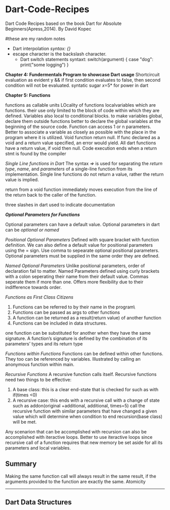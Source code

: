 # Dart-Code-Recipes
Dart Code Recipes based on the book Dart for Absolute Beginners(Apress,2014). By David Kopec

#these are my random notes

- Dart interpolation *syntax: {}*
- escape character is the backslash character.
    - Dart switch statements syntaxt:
    switch(argument) {
    case "dog":
    print("some logging")
    }

**Chapter 4: Fundermentals Program to showcase Dart usage**
Shortcircuit evaluation as evident y && if first condition evaluates to false, then second condition will not be evaluated.
syntatic sugar *x*=5* for power in dart

**Chapter 5: Functions**

functions as callable units
LOcality of functions
localvariables which are functions. their use only limited to the block of code within which they are defined. Variables also local to conditional blocks.
to make variables global, declare them outside functions
better to declare the global variables at the beginning of the source code.
Function can access 1 or n parameters. Better to associate a variable as closely as possible with the place in the program where it is utilized.
Void function return null. If func declared as a void and a return value specified, an error would yield. All dart functions have a return value, if void then null.
Code execution ends when a return stmt is found by the compiler

*Single Line functions in Dart*
The syntax *=>* is used for separating the *return type*, *name*, and *parameters* of a single-line function from its implementation.  Single line functions do not return a value, rather the return value is implied.

return from a void function immediately moves execution from the line of the return back to the caller of the function.

three slashes in dart used to indicate documentation

__*Optional Parameters for Functions*__

Optional parameters can have a default value.  Optional parameters in dart can be *optional or named*

*Positional Optional Parameters*
Defined with square bracket with function definition. We can also define a default value for positional parameters using the = sign. Use comma to sepearate optional positional parameters. Optional parameters must be supplied in the same order they are defined.

*Named Optional Parameters*
Unlike positional parameters, order of declaration fail to matter.
Named Parameters defined using curly brackets with a colon seperating their name from their default value. Commas seperate them if more than one. Offers more flexibility due to their indifference towards order.

*Functions as First Class Citizens*
1. Functions can be referred to by their name in the program\
2. Functions can be passed as args to other functions
3. A function can be returned as a result(return value) of another function
4. Functions can be included in data structures.

one function can be substituted for another when they have the same signature. A function’s signature is defined by the combination of its parameters’ types and its return type

*Functions within Functions*
Functions can be defined within other functions. They too can be referenced by variables. Illustrated by calling an anonymous function within main.

*Recursive Functions*
A recursive function calls itself. Recursive functions need two things to be effective:
1. A base class: this is a clear end-state that is checked for such as with if(times <0)
2. A recursive case: this ends with a recursive call with a change of state such as addon(original +additional, additional, times=5) call the recursive function with similar parameters that have changed a given value which will determine when condition to end recursion(base class) will be met.

Any scenarion that can be accomplished with recursion can also be accomplished with iteractive loops. Better to use iteractive loops since recursive call of a function requires that new memory be set aside for all its parameters and local variables.



<h2>Summary</h2>
Making the same function call will always result in the same result, if the arguments
provided to the function are exactly the same. Atomicity

<hr>

<strong><h2>Dart Data Structures</h2></strong>
